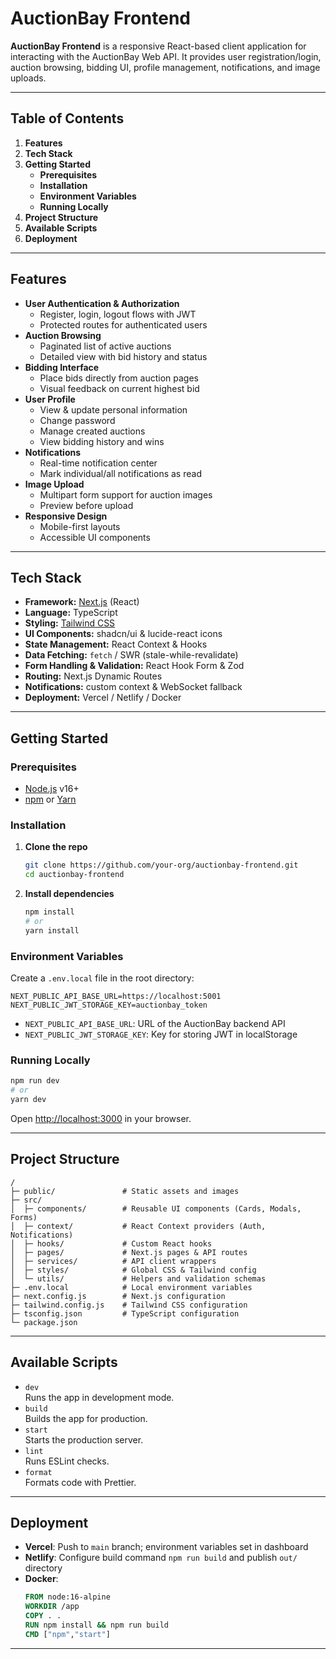 # AuctionBay Frontend

**AuctionBay Frontend** is a responsive React-based client application for interacting with the AuctionBay Web API. It provides user registration/login, auction browsing, bidding UI, profile management, notifications, and image uploads.

---

## Table of Contents

1. **Features**  
2. **Tech Stack**  
3. **Getting Started**  
   - **Prerequisites**  
   - **Installation**  
   - **Environment Variables**  
   - **Running Locally**  
4. **Project Structure**  
5. **Available Scripts**  
6. **Deployment**  


---

## Features

- **User Authentication & Authorization**  
  - Register, login, logout flows with JWT  
  - Protected routes for authenticated users  
- **Auction Browsing**  
  - Paginated list of active auctions  
  - Detailed view with bid history and status  
- **Bidding Interface**  
  - Place bids directly from auction pages  
  - Visual feedback on current highest bid  
- **User Profile**  
  - View & update personal information  
  - Change password  
  - Manage created auctions  
  - View bidding history and wins  
- **Notifications**  
  - Real-time notification center  
  - Mark individual/all notifications as read  
- **Image Upload**  
  - Multipart form support for auction images  
  - Preview before upload  
- **Responsive Design**  
  - Mobile-first layouts  
  - Accessible UI components  

---

## Tech Stack

- **Framework:** [Next.js](https://nextjs.org/) (React)  
- **Language:** TypeScript  
- **Styling:** [Tailwind CSS](https://tailwindcss.com/)  
- **UI Components:** shadcn/ui & lucide-react icons  
- **State Management:** React Context & Hooks  
- **Data Fetching:** `fetch` / SWR (stale-while-revalidate)  
- **Form Handling & Validation:** React Hook Form & Zod  
- **Routing:** Next.js Dynamic Routes  
- **Notifications:** custom context & WebSocket fallback  
- **Deployment:** Vercel / Netlify / Docker  

---

## Getting Started

### Prerequisites

- [Node.js](https://nodejs.org/) v16+  
- [npm](https://www.npmjs.com/) or [Yarn](https://yarnpkg.com/)  

### Installation

1. **Clone the repo**  
   ```bash
   git clone https://github.com/your-org/auctionbay-frontend.git
   cd auctionbay-frontend
   ```

2. **Install dependencies**  
   ```bash
   npm install
   # or
   yarn install
   ```

### Environment Variables

Create a `.env.local` file in the root directory:

```env
NEXT_PUBLIC_API_BASE_URL=https://localhost:5001
NEXT_PUBLIC_JWT_STORAGE_KEY=auctionbay_token
```

- `NEXT_PUBLIC_API_BASE_URL`: URL of the AuctionBay backend API  
- `NEXT_PUBLIC_JWT_STORAGE_KEY`: Key for storing JWT in localStorage  

### Running Locally

```bash
npm run dev
# or
yarn dev
```

Open [http://localhost:3000](http://localhost:3000) in your browser.

---

## Project Structure

```
/
├─ public/               # Static assets and images
├─ src/
│  ├─ components/        # Reusable UI components (Cards, Modals, Forms)
│  ├─ context/           # React Context providers (Auth, Notifications)
│  ├─ hooks/             # Custom React hooks
│  ├─ pages/             # Next.js pages & API routes
│  ├─ services/          # API client wrappers
│  ├─ styles/            # Global CSS & Tailwind config
│  └─ utils/             # Helpers and validation schemas
├─ .env.local            # Local environment variables
├─ next.config.js        # Next.js configuration
├─ tailwind.config.js    # Tailwind CSS configuration
├─ tsconfig.json         # TypeScript configuration
└─ package.json
```

---

## Available Scripts

- `dev`  
  Runs the app in development mode.  
- `build`  
  Builds the app for production.  
- `start`  
  Starts the production server.  
- `lint`  
  Runs ESLint checks.  
- `format`  
  Formats code with Prettier.

---

## Deployment

- **Vercel**: Push to `main` branch; environment variables set in dashboard  
- **Netlify**: Configure build command `npm run build` and publish `out/` directory  
- **Docker**:  
  ```dockerfile
  FROM node:16-alpine
  WORKDIR /app
  COPY . .
  RUN npm install && npm run build
  CMD ["npm","start"]
  ```
---

